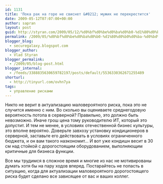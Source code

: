 ```yaml
---
id: 1131
title: 'Пока рак на горе не свиснет &#8212; мужик не перекрестится'
date: 2009-05-12T07:07:00+00:00
author: sapran
layout: post
guid: http://styran.com/2009/05/12/%d0%bf%d0%be%d0%ba%d0%b0-%d1%80%d0%b0%d0%ba-%d0%bd%d0%b0-%d0%b3%d0%be%d1%80%d0%b5-%d0%bd%d0%b5-%d1%81%d0%b2%d0%b8%d1%81%d0%bd%d0%b5%d1%82-%d0%bc%d1%83%d0%b6%d0%b8%d0%ba-%d0%bd%d0%b5-%d0%bf%d0%b5/
permalink: /2009/05/%d0%bf%d0%be%d0%ba%d0%b0-%d1%80%d0%b0%d0%ba-%d0%bd%d0%b0-%d0%b3%d0%be%d1%80%d0%b5-%d0%bd%d0%b5-%d1%81%d0%b2%d0%b8%d1%81%d0%bd%d0%b5%d1%82-%d0%bc%d1%83%d0%b6%d0%b8%d0%ba-%d0%bd%d0%b5-%d0%bf%d0%b5/
blogger_blog:
  - securegalaxy.blogspot.com
blogger_author:
  - Vlad Styran
blogger_permalink:
  - /2009/05/blog-post.html
blogger_internal:
  - /feeds/3388835630659782197/posts/default/5536330362671255489
shorturl:
  - http://tinyurl.com/ovhn7ya
tags:
  - управление рисками
---
```

Никто не верит в актуализацию маловероятного риска, пока это не случится именно с ним. Во сколько вы оцениваете среднегодовую вероятность потопа в серверной? Правильно, это должно быть невозможно. Иначе грош цена тому руководителю ИТ, который это допустит. И тем не менее, в условиях отечественной бизнес культуры, это вполне вероятно. Доверьте завхозу установку кондиционеров в серверной, заставьте его действовать в условиях ограниченного бюджета, и он вам такого наэкономит&#8230; И вот уже кондишн весит в 30 см над стойкой с дорогостоящим оборудованием, выполняющим критичные для бизнеса функции.

Все мы трудимся в сложное время и многие из нас не мотивированы думать хотя бы на пару ходов вперед. Постарайтесь не попасть в ситуацию, когда для актуализации маловероятного дорогостоящего риска будет сделано все зависящее от вас и ваших коллег.

<div class="addtoany_share_save_container addtoany_content_bottom">
  <div class="a2a_kit a2a_kit_size_32 addtoany_list a2a_target" id="wpa2a_10">
    <a class="a2a_button_facebook" href="http://www.addtoany.com/add_to/facebook?linkurl=https%3A%2F%2Fblog.styran.com%2F2009%2F05%2F%25d0%25bf%25d0%25be%25d0%25ba%25d0%25b0-%25d1%2580%25d0%25b0%25d0%25ba-%25d0%25bd%25d0%25b0-%25d0%25b3%25d0%25be%25d1%2580%25d0%25b5-%25d0%25bd%25d0%25b5-%25d1%2581%25d0%25b2%25d0%25b8%25d1%2581%25d0%25bd%25d0%25b5%25d1%2582-%25d0%25bc%25d1%2583%25d0%25b6%25d0%25b8%25d0%25ba-%25d0%25bd%25d0%25b5-%25d0%25bf%25d0%25b5%2F&linkname=%D0%9F%D0%BE%D0%BA%D0%B0%20%D1%80%D0%B0%D0%BA%20%D0%BD%D0%B0%20%D0%B3%D0%BE%D1%80%D0%B5%20%D0%BD%D0%B5%20%D1%81%D0%B2%D0%B8%D1%81%D0%BD%D0%B5%D1%82%20%E2%80%94%20%D0%BC%D1%83%D0%B6%D0%B8%D0%BA%20%D0%BD%D0%B5%20%D0%BF%D0%B5%D1%80%D0%B5%D0%BA%D1%80%D0%B5%D1%81%D1%82%D0%B8%D1%82%D1%81%D1%8F" title="Facebook" rel="nofollow" target="_blank"></a><a class="a2a_button_twitter" href="http://www.addtoany.com/add_to/twitter?linkurl=https%3A%2F%2Fblog.styran.com%2F2009%2F05%2F%25d0%25bf%25d0%25be%25d0%25ba%25d0%25b0-%25d1%2580%25d0%25b0%25d0%25ba-%25d0%25bd%25d0%25b0-%25d0%25b3%25d0%25be%25d1%2580%25d0%25b5-%25d0%25bd%25d0%25b5-%25d1%2581%25d0%25b2%25d0%25b8%25d1%2581%25d0%25bd%25d0%25b5%25d1%2582-%25d0%25bc%25d1%2583%25d0%25b6%25d0%25b8%25d0%25ba-%25d0%25bd%25d0%25b5-%25d0%25bf%25d0%25b5%2F&linkname=%D0%9F%D0%BE%D0%BA%D0%B0%20%D1%80%D0%B0%D0%BA%20%D0%BD%D0%B0%20%D0%B3%D0%BE%D1%80%D0%B5%20%D0%BD%D0%B5%20%D1%81%D0%B2%D0%B8%D1%81%D0%BD%D0%B5%D1%82%20%E2%80%94%20%D0%BC%D1%83%D0%B6%D0%B8%D0%BA%20%D0%BD%D0%B5%20%D0%BF%D0%B5%D1%80%D0%B5%D0%BA%D1%80%D0%B5%D1%81%D1%82%D0%B8%D1%82%D1%81%D1%8F" title="Twitter" rel="nofollow" target="_blank"></a><a class="a2a_button_google_plus" href="http://www.addtoany.com/add_to/google_plus?linkurl=https%3A%2F%2Fblog.styran.com%2F2009%2F05%2F%25d0%25bf%25d0%25be%25d0%25ba%25d0%25b0-%25d1%2580%25d0%25b0%25d0%25ba-%25d0%25bd%25d0%25b0-%25d0%25b3%25d0%25be%25d1%2580%25d0%25b5-%25d0%25bd%25d0%25b5-%25d1%2581%25d0%25b2%25d0%25b8%25d1%2581%25d0%25bd%25d0%25b5%25d1%2582-%25d0%25bc%25d1%2583%25d0%25b6%25d0%25b8%25d0%25ba-%25d0%25bd%25d0%25b5-%25d0%25bf%25d0%25b5%2F&linkname=%D0%9F%D0%BE%D0%BA%D0%B0%20%D1%80%D0%B0%D0%BA%20%D0%BD%D0%B0%20%D0%B3%D0%BE%D1%80%D0%B5%20%D0%BD%D0%B5%20%D1%81%D0%B2%D0%B8%D1%81%D0%BD%D0%B5%D1%82%20%E2%80%94%20%D0%BC%D1%83%D0%B6%D0%B8%D0%BA%20%D0%BD%D0%B5%20%D0%BF%D0%B5%D1%80%D0%B5%D0%BA%D1%80%D0%B5%D1%81%D1%82%D0%B8%D1%82%D1%81%D1%8F" title="Google+" rel="nofollow" target="_blank"></a><a class="a2a_button_linkedin" href="http://www.addtoany.com/add_to/linkedin?linkurl=https%3A%2F%2Fblog.styran.com%2F2009%2F05%2F%25d0%25bf%25d0%25be%25d0%25ba%25d0%25b0-%25d1%2580%25d0%25b0%25d0%25ba-%25d0%25bd%25d0%25b0-%25d0%25b3%25d0%25be%25d1%2580%25d0%25b5-%25d0%25bd%25d0%25b5-%25d1%2581%25d0%25b2%25d0%25b8%25d1%2581%25d0%25bd%25d0%25b5%25d1%2582-%25d0%25bc%25d1%2583%25d0%25b6%25d0%25b8%25d0%25ba-%25d0%25bd%25d0%25b5-%25d0%25bf%25d0%25b5%2F&linkname=%D0%9F%D0%BE%D0%BA%D0%B0%20%D1%80%D0%B0%D0%BA%20%D0%BD%D0%B0%20%D0%B3%D0%BE%D1%80%D0%B5%20%D0%BD%D0%B5%20%D1%81%D0%B2%D0%B8%D1%81%D0%BD%D0%B5%D1%82%20%E2%80%94%20%D0%BC%D1%83%D0%B6%D0%B8%D0%BA%20%D0%BD%D0%B5%20%D0%BF%D0%B5%D1%80%D0%B5%D0%BA%D1%80%D0%B5%D1%81%D1%82%D0%B8%D1%82%D1%81%D1%8F" title="LinkedIn" rel="nofollow" target="_blank"></a><a class="a2a_dd addtoany_share_save" href="https://www.addtoany.com/share"></a>
  </div>
</div>